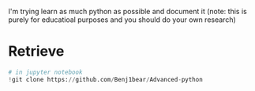 I'm trying learn as much python as possible and document it (note: this is purely for educatioal purposes and you should do your own research)
# Retrieve
```python
# in jupyter notebook
!git clone https://github.com/Benj1bear/Advanced-python
```
